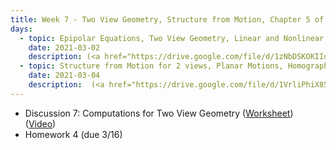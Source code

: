 ```yaml
---
title: Week 7 - Two View Geometry, Structure from Motion, Chapter 5 of MaSKS
days:
  - topic: Epipolar Equations, Two View Geometry, Linear and Nonlinear Two-view geometry
    date: 2021-03-02
    description: (<a href="https://drive.google.com/file/d/1zNbDSKOKIIdlD6CDLgMg-28Qf1BJ4gcw/view?usp=sharing">Slides</a>) (<a href="https://youtu.be/tfqxJOWNdcs">Video</a>) (Scribe Notes) <br /> Reading - MaSKS Ch 5
  - topic: Structure from Motion for 2 views, Planar Motions, Homographies
    date: 2021-03-04
    description:  (<a href="https://drive.google.com/file/d/1VrliPhiX85KAMo2jWUrnL-tpr5Te-S76/view?usp=sharing">Slides</a>) (Video) (Scribe Notes) <br /> Reading - MaSKS Ch 5
---
```


- Discussion 7: Computations for Two View Geometry ([Worksheet](../assets/discussions/EECS_106B_Discussion_7_Practical_Epipolar_Geometry.pdf)) (<a href="https://youtu.be/jtbSLr6z1Q0A">Video</a>)
- Homework 4 (due 3/16)
